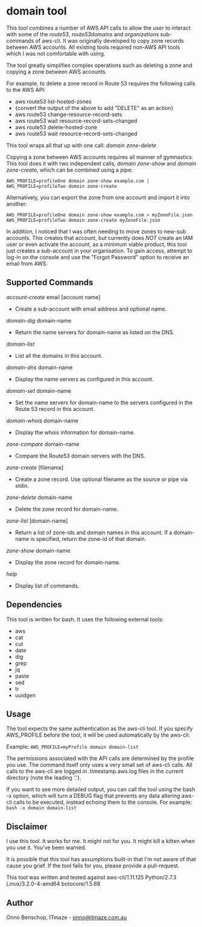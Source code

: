 # domain tool

This tool combines a number of AWS API calls to allow the user to interact with some of the *route53*, *route53domains* and *organizations* sub-commands of aws-cli. It was originally developed to copy zone records between AWS accounts. All existing tools required non-AWS API tools which I was not comfortable with using.

The tool greatly simplifies complex operations such as deleting a zone and copying a zone between AWS accounts.

For example, to delete a zone record in Route 53 requires the following calls to the AWS API:

* aws route53 list-hosted-zones
* {convert the output of the above to add "DELETE" as an action}
* aws route53 change-resource-record-sets
* aws route53 wait resource-record-sets-changed
* aws route53 delete-hosted-zone
* aws route53 wait resource-record-sets-changed

This tool wraps all that up with one call: *domain zone-delete*

Copying a zone between AWS accounts requires all manner of gymnastics. This tool does it with two independent calls, *domain zone-show* and *domain zone-create*, which can be combined using a pipe:

```
AWS_PROFILE=profileOne domain zone-show example.com | AWS_PROFILE=profileTwo domain zone-create
```

Alternatively, you can export the zone from one account and import it into another:

```
AWS_PROFILE=profileOne domain zone-show example.com > myZoneFile.json
AWS_PROFILE=profileTwo domain zone-create myZoneFile.json
```

In addition, I noticed that I was often needing to move zones to new-sub accounts. This creates that account, but currently does *NOT* create an IAM user or even activate the account, as a minimum viable product, this tool just creates a sub-account in your organisation. To gain access, attempt to log-in on the console and use the "Forgot Password" option to receive an email from AWS.


## Supported Commands

*account-create* email [account name]
* Create a sub-account with email address and optional name.

*domain-dig* domain-name
* Return the name servers for domain-name as listed on the DNS.

*domain-list*
* List all the domains in this account.

*domain-dns* domain-name
* Display the name servers as configured in this account.

*domain-set* domain-name
* Set the name servers for domain-name to the servers configured in the Route 53 record in this account.

*domain-whois* domain-name
* Display the whois information for domain-name.

*zone-compare* domain-name
* Compare the Route53 domain servers with the DNS.

*zone-create* [filename]
* Create a zone record. Use optional filename as the source or pipe via stdin.

*zone-delete* domain-name
* Delete the zone record for domain-name.

*zone-list* [domain-name]
* Return a list of zone-ids and domain names in this account. If a domain-name is specified, return the zone-id of that domain.

*zone-show* domain-name
* Display the zone record for domain-name.

*help*
* Display list of commands.


## Dependencies

This tool is written for bash. It uses the following external tools:

* aws
* cat
* cut
* date
* dig
* grep
* jq
* paste
* sed
* tr
* uuidgen


## Usage

The tool expects the same authentication as the aws-cli tool. If you specify AWS_PROFILE before the tool, it will be used automatically by the aws-cli:

Example: ```AWS_PROFILE=myProfile domain domain-list```

The permissions associated with the API calls are determined by the profile you use. The command itself only uses a very small set of aws-cli calls. All calls to the aws-cli are logged in .timestamp.aws.log files in the current directory (note the leading '.').

If you want to see more detailed output, you can call the tool using the bash -x option, which will turn a DEBUG flag that prevents any data altering aws-cli calls to be executed, instead echoing them to the console. For example: ```bash -x domain domain-list```


## Disclaimer

I use this tool. It works for me. It might not for you. It might kill a kitten when you use it. You've been warned.

It is possible that this tool has assumptions built-in that I'm not aware of that cause you grief. If the tool fails for you, please provide a pull-request.

This tool was written and tested against aws-cli/1.11.125 Python/2.7.3 Linux/3.2.0-4-amd64 botocore/1.5.88


## Author

Onno Benschop, ITmaze - onno@itmaze.com.au
